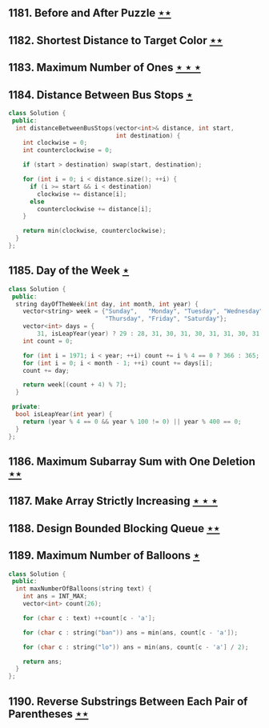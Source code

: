 ## 1181. Before and After Puzzle [$\star\star$](https://leetcode.com/problems/before-and-after-puzzle)

## 1182. Shortest Distance to Target Color [$\star\star$](https://leetcode.com/problems/shortest-distance-to-target-color)

## 1183. Maximum Number of Ones [$\star\star\star$](https://leetcode.com/problems/maximum-number-of-ones)

## 1184. Distance Between Bus Stops [$\star$](https://leetcode.com/problems/distance-between-bus-stops)

```cpp
class Solution {
 public:
  int distanceBetweenBusStops(vector<int>& distance, int start,
                              int destination) {
    int clockwise = 0;
    int counterclockwise = 0;

    if (start > destination) swap(start, destination);

    for (int i = 0; i < distance.size(); ++i) {
      if (i >= start && i < destination)
        clockwise += distance[i];
      else
        counterclockwise += distance[i];
    }

    return min(clockwise, counterclockwise);
  }
};
```

## 1185. Day of the Week [$\star$](https://leetcode.com/problems/day-of-the-week)

```cpp
class Solution {
 public:
  string dayOfTheWeek(int day, int month, int year) {
    vector<string> week = {"Sunday",   "Monday", "Tuesday", "Wednesday",
                           "Thursday", "Friday", "Saturday"};
    vector<int> days = {
        31, isLeapYear(year) ? 29 : 28, 31, 30, 31, 30, 31, 31, 30, 31, 30, 31};
    int count = 0;

    for (int i = 1971; i < year; ++i) count += i % 4 == 0 ? 366 : 365;
    for (int i = 0; i < month - 1; ++i) count += days[i];
    count += day;

    return week[(count + 4) % 7];
  }

 private:
  bool isLeapYear(int year) {
    return (year % 4 == 0 && year % 100 != 0) || year % 400 == 0;
  }
};
```

## 1186. Maximum Subarray Sum with One Deletion [$\star\star$](https://leetcode.com/problems/maximum-subarray-sum-with-one-deletion)

## 1187. Make Array Strictly Increasing [$\star\star\star$](https://leetcode.com/problems/make-array-strictly-increasing)

## 1188. Design Bounded Blocking Queue [$\star\star$](https://leetcode.com/problems/design-bounded-blocking-queue)

## 1189. Maximum Number of Balloons [$\star$](https://leetcode.com/problems/maximum-number-of-balloons)

```cpp
class Solution {
 public:
  int maxNumberOfBalloons(string text) {
    int ans = INT_MAX;
    vector<int> count(26);

    for (char c : text) ++count[c - 'a'];

    for (char c : string("ban")) ans = min(ans, count[c - 'a']);

    for (char c : string("lo")) ans = min(ans, count[c - 'a'] / 2);

    return ans;
  }
};
```

## 1190. Reverse Substrings Between Each Pair of Parentheses [$\star\star$](https://leetcode.com/problems/reverse-substrings-between-each-pair-of-parentheses)
